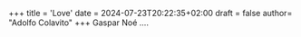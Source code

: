 +++
title = 'Love'
date = 2024-07-23T20:22:35+02:00
draft = false
author= "Adolfo Colavito"
+++ 
Gaspar Noé ....